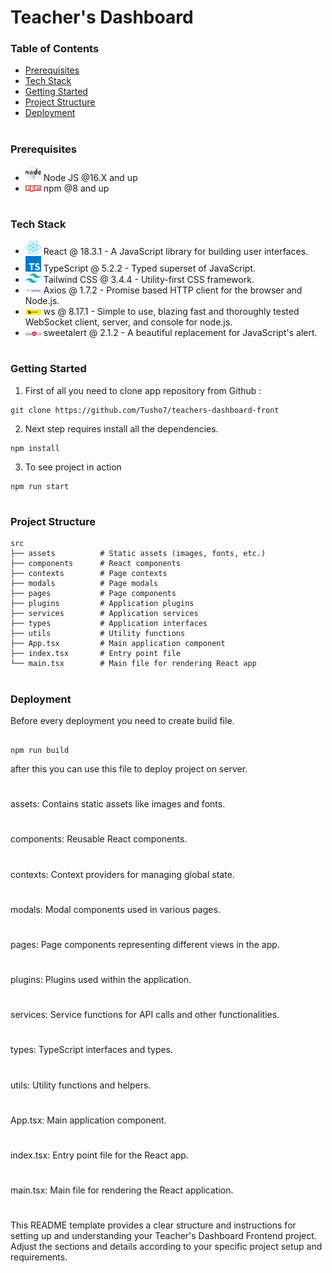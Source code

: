 # Teacher's Dashboard

### Table of Contents

- [Prerequisites](#prerequisites)
- [Tech Stack](#Tecg-Stack)
- [Getting Started](#Getting-Started)
- [Project Structure](#Project-Structure)
- [Deployment](#Deployment)

#

### Prerequisites

- <img src="./readme/nodejs.png" width="25" style="top: 8px" /> Node JS @16.X and up
- <img src="./readme/npm.png" width="25" style="top: 8px" /> npm @8 and up

#

### Tech Stack

- <img src="./readme/react.png" width="25" style="top: 8px" /> React @ 18.3.1 - A JavaScript library for building user interfaces.
- <img src="./readme/typescript.png" width="25" style="top: 8px" /> TypeScript @ 5.2.2 - Typed superset of JavaScript.
- <img src="./readme/tailwind.png" width="25" style="top: 8px" /> Tailwind CSS @ 3.4.4 - Utility-first CSS framework.
- <img src="./readme/axios.png" width="25" style="top: 8px" /> Axios @ 1.7.2 - Promise based HTTP client for the browser and Node.js.
- <img src="./readme/ws.jpg" width="25" style="top: 8px" /> ws @ 8.17.1 - Simple to use, blazing fast and thoroughly tested WebSocket client, server, and console for node.js.
- <img src="./readme/sweetalert.png" width="25" style="top: 8px" /> sweetalert @ 2.1.2 - A beautiful replacement for JavaScript's alert.

#

### Getting Started

1. First of all you need to clone app repository from Github :

```
git clone https://github.com/Tusho7/teachers-dashboard-front
```

2. Next step requires install all the dependencies.

```
npm install
```

3. To see project in action

```
npm run start
```

#

### Project Structure

```
src
├── assets          # Static assets (images, fonts, etc.)
├── components      # React components
├── contexts        # Page contexts
├── modals          # Page modals
├── pages           # Page components
├── plugins         # Application plugins
├── services        # Application services
├── types           # Application interfaces
├── utils           # Utility functions
├── App.tsx         # Main application component
├── index.tsx       # Entry point file
└── main.tsx        # Main file for rendering React app
```

#

### Deployment

Before every deployment you need to create build file.

```

npm run build

```

after this you can use this file to deploy project on server.

#

assets: Contains static assets like images and fonts.

#

components: Reusable React components.

#

contexts: Context providers for managing global state.

#

modals: Modal components used in various pages.

#

pages: Page components representing different views in the app.

#

plugins: Plugins used within the application.

#

services: Service functions for API calls and other functionalities.

#

types: TypeScript interfaces and types.

#

utils: Utility functions and helpers.

#

App.tsx: Main application component.

#

index.tsx: Entry point file for the React app.

#

main.tsx: Main file for rendering the React application.

#

This README template provides a clear structure and instructions for setting up and understanding your Teacher's Dashboard Frontend project. Adjust the sections and details according to your specific project setup and requirements.
